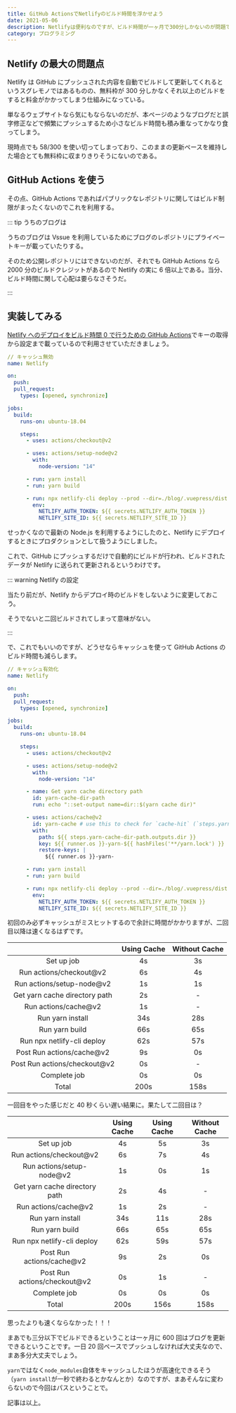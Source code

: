 ```yaml
---
title: GitHub ActionsでNetlifyのビルド時間を浮かせよう
date: 2021-05-06
description: Netlifyは便利なのですが、ビルド時間が一ヶ月で300分しかないのが問題ですなので、それをGitHub Actionsで解決しましょう
category: プログラミング
---
```


## Netlify の最大の問題点

Netlify は GitHub にプッシュされた内容を自動でビルドして更新してくれるというスグレモノではあるものの、無料枠が 300 分しかなくそれ以上のビルドをすると料金がかかってしまう仕組みになっている。

単なるウェブサイトなら気にもならないのだが、本ページのようなブログだと誤字修正などで頻繁にプッシュするため小さなビルド時間も積み重なってかなり食ってしまう。

現時点でも 58/300 を使い切ってしまっており、このままの更新ペースを維持した場合とても無料枠に収まりきりそうにないのである。

## GitHub Actions を使う

その点、GitHub Actions であればパブリックなレポジトリに関してはビルド制限がまったくないのでこれを利用する。

::: tip うちのブログは

うちのブログは Vssue を利用しているためにブログのレポジトリにプライベートキーが載っていたりする。

そのため公開レポジトリにはできないのだが、それでも GitHub Actions なら 2000 分のビルドクレジットがあるので Netlify の実に 6 倍以上である。当分、ビルド時間に関して心配は要らなさそうだ。

:::

## 実装してみる

[Netlify へのデプロイをビルド時間 0 で行うための GitHub Actions](https://qiita.com/nwtgck/items/e9a355c2ccb03d8e8eb0)でキーの取得から設定まで載っているので利用させていただきましょう。

```yml
// キャッシュ無効
name: Netlify

on:
  push:
  pull_request:
    types: [opened, synchronize]

jobs:
  build:
    runs-on: ubuntu-18.04

    steps:
      - uses: actions/checkout@v2

      - uses: actions/setup-node@v2
        with:
          node-version: "14"

      - run: yarn install
      - run: yarn build

      - run: npx netlify-cli deploy --prod --dir=./blog/.vuepress/dist
        env:
          NETLIFY_AUTH_TOKEN: ${{ secrets.NETLIFY_AUTH_TOKEN }}
          NETLIFY_SITE_ID: ${{ secrets.NETLIFY_SITE_ID }}
```

せっかくなので最新の Node.js を利用するようにしたのと、Netlify にデプロイするときにプロダクションとして扱うようにしました。

これで、GitHub にプッシュするだけで自動的にビルドが行われ、ビルドされたデータが Netlify に送られて更新されるというわけです。

::: warning Netlify の設定

当たり前だが、Netlify からデプロイ時のビルドをしないように変更しておこう。

そうでないと二回ビルドされてしまって意味がない。

:::

で、これでもいいのですが、どうせならキャッシュを使って GitHub Actions のビルド時間も減らします。

```yml
// キャッシュ有効化
name: Netlify

on:
  push:
  pull_request:
    types: [opened, synchronize]

jobs:
  build:
    runs-on: ubuntu-18.04

    steps:
      - uses: actions/checkout@v2

      - uses: actions/setup-node@v2
        with:
          node-version: "14"

      - name: Get yarn cache directory path
        id: yarn-cache-dir-path
        run: echo "::set-output name=dir::$(yarn cache dir)"

      - uses: actions/cache@v2
        id: yarn-cache # use this to check for `cache-hit` (`steps.yarn-cache.outputs.cache-hit != 'true'`)
        with:
          path: ${{ steps.yarn-cache-dir-path.outputs.dir }}
          key: ${{ runner.os }}-yarn-${{ hashFiles('**/yarn.lock') }}
          restore-keys: |
            ${{ runner.os }}-yarn-

      - run: yarn install
      - run: yarn build

      - run: npx netlify-cli deploy --prod --dir=./blog/.vuepress/dist
        env:
          NETLIFY_AUTH_TOKEN: ${{ secrets.NETLIFY_AUTH_TOKEN }}
          NETLIFY_SITE_ID: ${{ secrets.NETLIFY_SITE_ID }}
```

初回のみ必ずキャッシュがミスヒットするので余計に時間がかかりますが、二回目以降は速くなるはずです。

|                               | Using Cache | Without Cache |
| :---------------------------: | :---------: | :-----------: |
|          Set up job           |     4s      |      3s       |
|    Run actions/checkout@v2    |     6s      |      4s       |
|   Run actions/setup-node@v2   |     1s      |      1s       |
| Get yarn cache directory path |     2s      |       -       |
|     Run actions/cache@v2      |     1s      |       -       |
|       Run yarn install        |     34s     |      28s      |
|        Run yarn build         |     66s     |      65s      |
|  Run npx netlify-cli deploy   |     62s     |      57s      |
|   Post Run actions/cache@v2   |     9s      |      0s       |
| Post Run actions/checkout@v2  |     0s      |       -       |
|         Complete job          |     0s      |      0s       |
|             Total             |    200s     |     158s      |

一回目をやった感じだと 40 秒くらい遅い結果に。果たして二回目は？

|                               | Using Cache | Using Cache | Without Cache |
| :---------------------------: | :---------: | :---------: | :-----------: |
|          Set up job           |     4s      |     5s      |      3s       |
|    Run actions/checkout@v2    |     6s      |     7s      |      4s       |
|   Run actions/setup-node@v2   |     1s      |     0s      |      1s       |
| Get yarn cache directory path |     2s      |     4s      |       -       |
|     Run actions/cache@v2      |     1s      |     2s      |       -       |
|       Run yarn install        |     34s     |     11s     |      28s      |
|        Run yarn build         |     66s     |     65s     |      65s      |
|  Run npx netlify-cli deploy   |     62s     |     59s     |      57s      |
|   Post Run actions/cache@v2   |     9s      |     2s      |      0s       |
| Post Run actions/checkout@v2  |     0s      |     1s      |       -       |
|         Complete job          |     0s      |     0s      |      0s       |
|             Total             |    200s     |    156s     |     158s      |

思ったよりも速くならなかった！！！

まあでも三分以下でビルドできるということは一ヶ月に 600 回はブログを更新できるということです。一日 20 回ペースでプッシュしなければ大丈夫なので、まあ多分大丈夫でしょう。

`yarn`ではなく`node_modules`自体をキャッシュしたほうが高速化できるそう（`yarn install`が一秒で終わるとかなんとか）なのですが、まあそんなに変わらないので今回はパスということで。

記事は以上。
